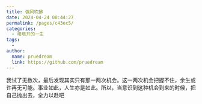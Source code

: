```yaml
---
title: 强风吹拂
date: 2024-04-24 08:44:27
permalink: /pages/c43ec5/
categories:
  - 塔塔开的一生
tags:
  - 
author: 
  name: pruedream
  link: https://github.com/pruedream
---
```

我试了无数次，最后发现其实只有那一两次机会。这一两次机会把握不住，余生或许再无可能。事业如此，人生亦是如此。所以，当意识到这种机会到来的时候，把自己抛出去，全力以赴吧